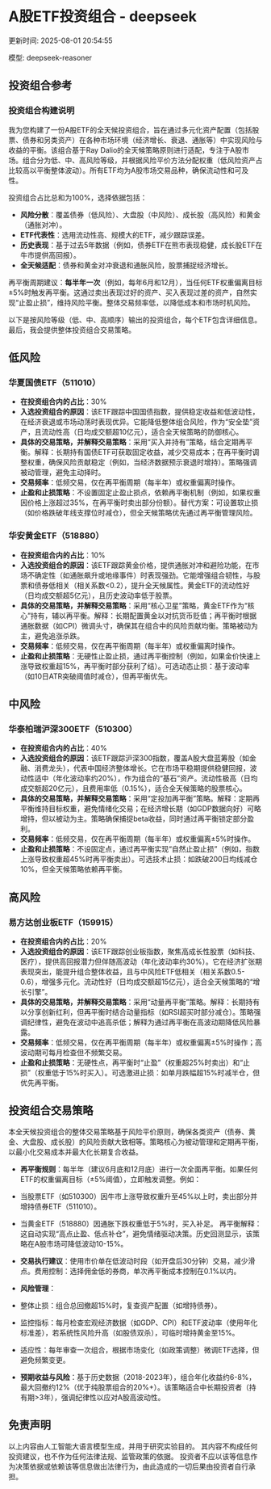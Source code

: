 # A股ETF投资组合 - deepseek

更新时间: 2025-08-01 20:54:55

模型: deepseek-reasoner

## 投资组合参考

### 投资组合构建说明
我为您构建了一份A股ETF的全天候投资组合，旨在通过多元化资产配置（包括股票、债券和另类资产）在各种市场环境（经济增长、衰退、通胀等）中实现风险与收益的平衡。该组合基于Ray Dalio的全天候策略原则进行适配，专注于A股市场。组合分为低、中、高风险等级，并根据风险平价方法分配权重（低风险资产占比较高以平衡整体波动）。所有ETF均为A股市场交易品种，确保流动性和可及性。

投资组合占比总和为100%，选择依据包括：
- **风险分散**：覆盖债券（低风险）、大盘股（中风险）、成长股（高风险）和黄金（通胀对冲）。
- **ETF代表性**：选用流动性高、规模大的ETF，减少跟踪误差。
- **历史表现**：基于过去5年数据（例如，债券ETF在熊市表现稳健，成长股ETF在牛市提供高回报）。
- **全天候适配**：债券和黄金对冲衰退和通胀风险，股票捕捉经济增长。

再平衡周期建议：**每半年一次**（例如，每年6月和12月），当任何ETF权重偏离目标±5%时触发再平衡。这通过卖出表现过好的资产、买入表现过差的资产，自然实现“止盈止损”，维持风险平衡。整体交易频率低，以降低成本和市场时机风险。

以下是按风险等级（低、中、高顺序）输出的投资组合，每个ETF包含详细信息。最后，我会提供整体投资组合交易策略。

## 低风险
### 华夏国债ETF（511010）
- **在投资组合内的占比**：30%
- **入选投资组合的原因**：该ETF跟踪中国国债指数，提供稳定收益和低波动性，在经济衰退或市场动荡时表现优异。它能降低整体组合风险，作为“安全垫”资产，且流动性高（日均成交额超10亿元），适合全天候策略的防御核心。
- **具体的交易策略，并解释交易策略**：采用“买入并持有”策略，结合定期再平衡。解释：长期持有国债ETF可获取固定收益，减少交易成本；在再平衡时调整权重，确保风险贡献稳定（例如，当经济数据预示衰退时增持）。策略强调被动管理，避免主动择时。
- **交易频率**：低频交易，仅在再平衡周期（每半年）或权重偏离时操作。
- **止盈和止损策略**：不设置固定止盈止损点，依赖再平衡机制（例如，如果权重因价格上涨超过35%，在再平衡时卖出部分份额）。替代方案：可设置软止损（如价格跌破年线支撑位时减仓），但全天候策略优先通过再平衡管理风险。

### 华安黄金ETF（518880）
- **在投资组合内的占比**：10%
- **入选投资组合的原因**：该ETF跟踪黄金价格，提供通胀对冲和避险功能，在市场不确定性（如通胀飙升或地缘事件）时表现强劲。它能增强组合韧性，与股票和债券低相关（相关系数<0.2），提升全天候属性。黄金ETF的流动性好（日均成交额超5亿元），且历史波动率低于股票。
- **具体的交易策略，并解释交易策略**：采用“核心卫星”策略，黄金ETF作为“核心”持有，辅以再平衡。解释：长期配置黄金以对抗货币贬值；再平衡时根据通胀数据（如CPI）微调头寸，确保其在组合中的风险贡献均衡。策略被动为主，避免追涨杀跌。
- **交易频率**：低频交易，仅在再平衡周期（每半年）或权重偏离时操作。
- **止盈和止损策略**：无硬性止盈止损，通过再平衡控制（例如，如果金价快速上涨导致权重超15%，再平衡时部分获利了结）。可选动态止损：基于波动率（如10日ATR突破阈值时减仓），但再平衡优先。

## 中风险
### 华泰柏瑞沪深300ETF（510300）
- **在投资组合内的占比**：40%
- **入选投资组合的原因**：该ETF跟踪沪深300指数，覆盖A股大盘蓝筹股（如金融、消费龙头），代表中国经济整体增长。它在市场平稳期提供稳健回报，波动性适中（年化波动率约20%），作为组合的“基石”资产。流动性极高（日均成交额超20亿元），且费用率低（0.15%），适合全天候策略的股票核心。
- **具体的交易策略，并解释交易策略**：采用“定投加再平衡”策略。解释：定期再平衡维持目标权重，避免情绪化交易；在经济增长期（如GDP数据向好）可略增持，但以被动为主。策略确保捕捉beta收益，同时通过再平衡锁定部分盈利。
- **交易频率**：低频交易，仅在再平衡周期（每半年）或权重偏离±5%时操作。
- **止盈和止损策略**：不设固定点，通过再平衡实现“自然止盈止损”（例如，指数上涨导致权重超45%时再平衡卖出）。可选技术止损：如跌破200日均线减仓10%，但全天候策略依赖再平衡。

## 高风险
### 易方达创业板ETF（159915）
- **在投资组合内的占比**：20%
- **入选投资组合的原因**：该ETF跟踪创业板指数，聚焦高成长性股票（如科技、医疗），提供高回报潜力但伴随高波动（年化波动率约30%）。它在经济扩张期表现突出，能提升组合整体收益，且与中风险ETF低相关（相关系数0.5-0.6），增强多元化。流动性好（日均成交额超15亿元），适合全天候策略的“增长引擎”。
- **具体的交易策略，并解释交易策略**：采用“动量再平衡”策略。解释：长期持有以分享创新红利，但再平衡时结合动量指标（如RSI超买时部分减仓）。策略强调纪律性，避免在波动中追高杀低；解释为通过再平衡在高波动期降低风险暴露。
- **交易频率**：低频交易，仅在再平衡周期（每半年）或权重偏离±5%时操作；高波动期可每月检查但不频繁交易。
- **止盈和止损策略**：无硬性点，再平衡时“止盈”（权重超25%时卖出）和“止损”（权重低于15%时买入）。可选激进止损：如单月跌幅超15%时减半仓，但优先再平衡。

## 投资组合交易策略
本全天候投资组合的整体交易策略基于风险平价原则，确保各类资产（债券、黄金、大盘股、成长股）的风险贡献大致相等。策略核心为被动管理和定期再平衡，以最小化交易成本并最大化长期复合收益。

- **再平衡规则**：每半年（建议6月底和12月底）进行一次全面再平衡。如果任何ETF的权重偏离目标（±5%阈值），立即触发调整。例如：
- 当股票ETF（如510300）因牛市上涨导致权重升至45%以上时，卖出部分并增持债券ETF（511010）。
- 当黄金ETF（518880）因通胀下跌权重低于5%时，买入补足。
再平衡解释：这自动实现“高点止盈、低点补仓”，避免情绪驱动决策。历史回测显示，该策略在A股市场可降低波动10-15%。

- **交易执行建议**：使用市价单在低波动时段（如开盘后30分钟）交易，减少滑点。费用控制：选择佣金低的券商，单次再平衡成本控制在0.1%以内。

- **风险管理**：
- 整体止损：组合总回撤超15%时，复查资产配置（如增持债券）。
- 监控指标：每月检查宏观经济数据（如GDP、CPI）和ETF波动率（使用年化标准差），若系统性风险升高（如股债双杀），可临时增持黄金至15%。
- 适应性：每年审查一次组合，根据市场变化（如政策调整）微调ETF选择，但避免频繁变更。

- **预期收益与风险**：基于历史数据（2018-2023年），组合年化收益约6-8%，最大回撤约12%（优于纯股票组合的20%+）。该策略适合中长期投资者（持有期>3年），强调纪律性以应对A股高波动性。


## 免责声明

以上内容由人工智能大语言模型生成，并用于研究实验目的。
其内容不构成任何投资建议，也不作为任何法律法规、监管政策的依据。
投资者不应以该等信息作为决策依据或依赖该等信息做出法律行为，由此造成的一切后果由投资者自行承担。